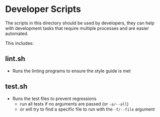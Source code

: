 # Developer Scripts

The scripts in this directory should be used by developers, they can help with development tasks that require multiple processes and are easier automated.

This includes:

## lint.sh
- Runs the linting programs to ensure the style guide is met


## test.sh
- Runs the test files to prevent regressions
    - run all tests if no arguments are passed (or `-a/--all`)
    - or will try to find a specific file to run with the `-f/--file` argument